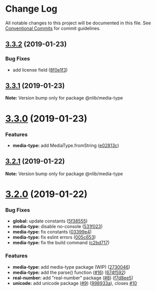 # Change Log

All notable changes to this project will be documented in this file.
See [Conventional Commits](https://conventionalcommits.org) for commit guidelines.

## [3.3.2](https://github.com/nlibjs/nlibjs/compare/v3.3.1...v3.3.2) (2019-01-23)


### Bug Fixes

* add license field ([8f0e1f3](https://github.com/nlibjs/nlibjs/commit/8f0e1f3))





## [3.3.1](https://github.com/nlibjs/nlibjs/compare/v3.3.0...v3.3.1) (2019-01-23)

**Note:** Version bump only for package @nlib/media-type





# [3.3.0](https://github.com/nlibjs/nlibjs/compare/v3.2.1...v3.3.0) (2019-01-23)


### Features

* **media-type:** add MediaType.fromString ([e02813c](https://github.com/nlibjs/nlibjs/commit/e02813c))





## [3.2.1](https://github.com/nlibjs/nlibjs/compare/v3.2.0...v3.2.1) (2019-01-22)

**Note:** Version bump only for package @nlib/media-type





# [3.2.0](https://github.com/nlibjs/nlibjs/compare/v3.1.0...v3.2.0) (2019-01-22)


### Bug Fixes

* **global:** update constants ([5f38555](https://github.com/nlibjs/nlibjs/commit/5f38555))
* **media-type:** disable no-console ([531f023](https://github.com/nlibjs/nlibjs/commit/531f023))
* **media-type:** fix constants ([03399e4](https://github.com/nlibjs/nlibjs/commit/03399e4))
* **media-type:** fix eslint errors ([005c653](https://github.com/nlibjs/nlibjs/commit/005c653))
* **media-type:** fix the build command ([c2bd717](https://github.com/nlibjs/nlibjs/commit/c2bd717))


### Features

* **media-type:** add media-type package (WIP) ([2730046](https://github.com/nlibjs/nlibjs/commit/2730046))
* **media-type:** add the parse() function ([#16](https://github.com/nlibjs/nlibjs/issues/16)) ([674f592](https://github.com/nlibjs/nlibjs/commit/674f592))
* **real-number:** add "real-number" package ([#8](https://github.com/nlibjs/nlibjs/issues/8)) ([f7d8ee5](https://github.com/nlibjs/nlibjs/commit/f7d8ee5))
* **unicode:** add unicode package ([#9](https://github.com/nlibjs/nlibjs/issues/9)) ([998933a](https://github.com/nlibjs/nlibjs/commit/998933a)), closes [#10](https://github.com/nlibjs/nlibjs/issues/10)
